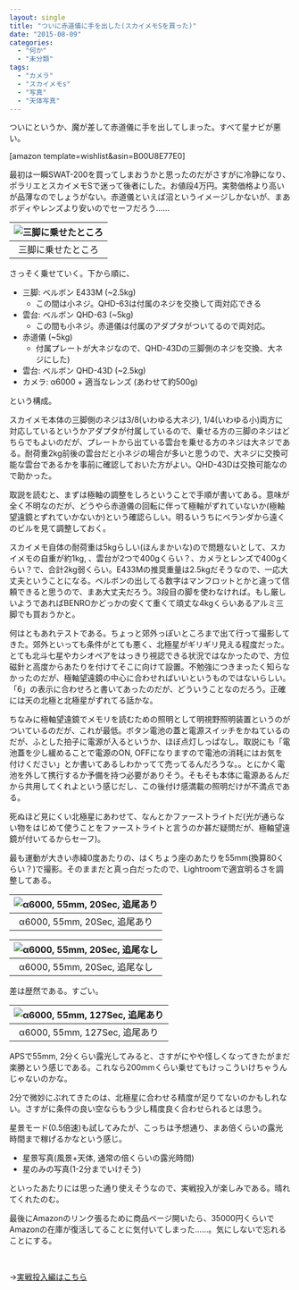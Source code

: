 ```yaml
---
layout: single
title: "ついに赤道儀に手を出した(スカイメモSを買った)"
date: "2015-08-09"
categories: 
  - "何か"
  - "未分類"
tags: 
  - "カメラ"
  - "スカイメモs"
  - "写真"
  - "天体写真"
---
```


ついにというか、魔が差して赤道儀に手を出してしまった。すべて星ナビが悪い。

\[amazon template=wishlist&asin=B00U8E77E0\]

最初は一瞬SWAT-200を買ってしまおうかと思ったのだがさすがに冷静になり、ポラリエとスカイメモSで迷って後者にした。お値段4万円。実勢価格より高いが品薄なのでしょうがない。赤道儀といえば沼というイメージしかないが、まあボディやレンズより安いのでセーフだろう……

| ![三脚に乗せたところ](https://blog.naotaco.com/assets/images/posts/2015/08/WP_20150809_23_21_16_Pro__highres2.jpg) |
|:--:|
|  三脚に乗せたところ |

さっそく乗せていく。下から順に、

- 三脚: ベルボン E433M (~2.5kg)
    - この間は小ネジ。QHD-63は付属のネジを交換して両対応できる
- 雲台: ベルボン QHD-63 (~5kg)
    - この間も小ネジ。赤道儀は付属のアダプタがついてるので両対応。
- 赤道儀 (~5kg)
    - 付属プレートが大ネジなので、QHD-43Dの三脚側のネジを交換、大ネジにした)
- 雲台: ベルボン QHD-43D (~2.5kg)
- カメラ: α6000 + 適当なレンズ (あわせて約500g)

という構成。

スカイメモ本体の三脚側のネジは3/8(いわゆる大ネジ), 1/4(いわゆる小)両方に対応しているというかアダプタが付属しているので、乗せる方の三脚のネジはどちらでもよいのだが、プレートから出ている雲台を乗せる方のネジは大ネジである。耐荷重2kg前後の雲台だと小ネジの場合が多いと思うので、大ネジに交換可能な雲台であるかを事前に確認しておいた方がよい。QHD-43Dは交換可能なので助かった。

取説を読むと、まずは極軸の調整をしろということで手順が書いてある。意味が全く不明なのだが、どうやら赤道儀の回転に伴って極軸がずれていないか(極軸望遠鏡とずれていかないか)という確認らしい。明るいうちにベランダから遠くのビルを見て調整しておく。

スカイメモ自体の耐荷重は5kgらしい(ほんまかいな)ので問題ないとして、スカイメモの自重が約1kg, 、雲台が2つで400gくらい？、カメラとレンズで400gくらい？で、合計2kg弱くらい。E433Mの推奨重量は2.5kgだそうなので、一応大丈夫ということになる。ベルボンの出してる数字はマンフロットとかと違って信頼できると思うので、まあ大丈夫だろう。3段目の脚を使わなければ。もし厳しいようであればBENROかどっかの安くて重くて頑丈な4kgくらいあるアルミ三脚でも買おうかと。

何はともあれテストである。ちょっと郊外っぽいところまで出て行って撮影してきた。郊外といっても条件がとても悪く、北極星がギリギリ見える程度だった。とても北斗七星やカシオペアをはっきり視認できる状況ではなかったので、方位磁針と高度からあたりを付けてそこに向けて設置。不勉強につきまったく知らなかったのだが、極軸望遠鏡の中心に合わせればいいというものではないらしい。「6」の表示に合わせろと書いてあったのだが、どういうことなのだろう。正確には天の北極と北極星がずれてる話かな。

ちなみに極軸望遠鏡でメモリを読むための照明として明視野照明装置というのがついているのだが、これが最低。ボタン電池の蓋と電源スイッチをかねているのだが、ふとした拍子に電源が入るというか、ほぼ点灯しっぱなし。取説にも「電池蓋を少し緩めることで電源のON, OFFになりますので電池の消耗にはお気を付けください」とか書いてあるしわかってて売ってるんだろうな。。とにかく電池を外して携行するか予備を持つ必要がありそう。そもそも本体に電源あるんだから共用してくれよという感じだし、この後付け感満載の照明だけが不満点である。

死ぬほど見にくい北極星にあわせて、なんとかファーストライトだ(光が通らない物をはじめて使うことをファーストライトと言うのか甚だ疑問だが、極軸望遠鏡が付いてるからセーフ)。

最も運動が大きい赤緯0度あたりの、はくちょう座のあたりを55mm(換算80くらい？)で撮影。そのままだと真っ白だったので、Lightroomで適宜明るさを調整してある。

| ![α6000, 55mm, 20Sec, 追尾あり](https://blog.naotaco.com/assets/images/posts/2015/08/DSC09464.jpg) |
|:--:|
|  α6000, 55mm, 20Sec, 追尾あり |

| ![α6000, 55mm, 20Sec, 追尾なし](https://blog.naotaco.com/assets/images/posts/2015/08/DSC09463.jpg) |
|:--:|
|  α6000, 55mm, 20Sec, 追尾なし |

差は歴然である。すごい。

| ![α6000, 55mm, 127Sec, 追尾あり](https://blog.naotaco.com/assets/images/posts/2015/08/DSC09477.jpg) |
|:--:|
|  α6000, 55mm, 127Sec, 追尾あり |

APSで55mm, 2分くらい露光してみると、さすがにやや怪しくなってきたがまだ楽勝という感じである。これなら200mmくらい乗せてもけっこういけちゃうんじゃないのかな。

2分で微妙にぶれてきたのは、北極星に合わせる精度が足りてないのかもしれない。さすがに条件の良い空ならもう少し精度良く合わせられるとは思う。

星景モード(0.5倍速)も試してみたが、こっちは予想通り、まあ倍くらいの露光時間まで稼げるかなという感じ。

- 星景写真(風景+天体, 通常の倍くらいの露光時間)
- 星のみの写真(1-2分までいけそう)

といったあたりには思った通り使えそうなので、実戦投入が楽しみである。晴れてくれたのむ。

最後にAmazonのリンク張るために商品ページ開いたら、35000円くらいでAmazonの在庫が復活してることに気付いてしまった……。気にしないで忘れることにする。

 

→[実戦投入編はこちら](https://blog.naotaco.com/archives/868)
